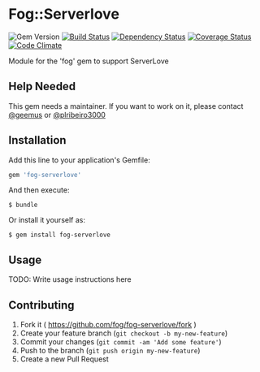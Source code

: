 # Fog::Serverlove

![Gem Version](https://badge.fury.io/rb/fog-serverlove.svg) [![Build Status](https://travis-ci.org/fog/fog-serverlove.svg?branch=master)](https://travis-ci.org/fog/fog-serverlove) [![Dependency Status](https://gemnasium.com/fog/fog-serverlove.svg)](https://gemnasium.com/fog/fog-serverlove) [![Coverage Status](https://img.shields.io/coveralls/fog/fog-serverlove.svg)](https://coveralls.io/r/fog/fog-serverlove?branch=master) [![Code Climate](https://codeclimate.com/github/fog/fog-serverlove.png)](https://codeclimate.com/github/fog/fog-serverlove)

Module for the 'fog' gem to support ServerLove

## Help Needed

This gem needs a maintainer. If you want to work on it, please contact
[@geemus](mailto:geemus@gmail.com) or [@plribeiro3000](mailto:plribeiro3000@gmail.com)

## Installation

Add this line to your application's Gemfile:

```ruby
gem 'fog-serverlove'
```

And then execute:

    $ bundle

Or install it yourself as:

    $ gem install fog-serverlove

## Usage

TODO: Write usage instructions here

## Contributing

1. Fork it ( https://github.com/fog/fog-serverlove/fork )
2. Create your feature branch (`git checkout -b my-new-feature`)
3. Commit your changes (`git commit -am 'Add some feature'`)
4. Push to the branch (`git push origin my-new-feature`)
5. Create a new Pull Request
